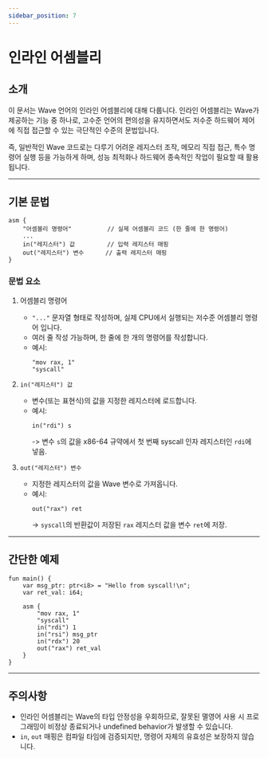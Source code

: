 ```yaml
---
sidebar_position: 7
---
```


# 인라인 어셈블리

## 소개

이 문서는 Wave 언어의 인라인 어셈블리에 대해 다룹니다.
인라인 어셈블리는 Wave가 제공하는 기능 중 하나로, 고수준 언어의 편의성을 유지하면서도 저수준 하드웨어 제어에 직접 접근할 수 있는 극단적인 수준의 문법입니다.

즉, 일반적인 Wave 코드로는 다루기 어려운 레지스터 조작, 메모리 직접 접근, 특수 명령어 실행 등을 가능하게 하며, 성능 최적화나 하드웨어 종속적인 작업이 필요할 때 활용됩니다.

---

## 기본 문법

```wave
asm {
    "어셈블리 명령어"          // 실제 어셈블리 코드 (한 줄에 한 명령어)
    ...
    in("레지스터") 값         // 입력 레지스터 매핑
    out("레지스터") 변수      // 출력 레지스터 매핑
}
```

### 문법 요소

1. 어셈블리 명령어
   - `"..."` 문자열 형태로 작성하며, 실제 CPU에서 실행되는 저수준 어셈블리 명령어 입니다.
   - 여러 줄 작성 가능하며, 한 줄에 한 개의 명령어를 작성합니다.
   - 예시:
        ```wave
        "mov rax, 1"
        "syscall"
        ```

2. `in("레지스터") 값`
   - 변수(또는 표현식)의 값을 지정한 레지스터에 로드합니다.
   - 예시:
        ```wave
        in("rdi") s
        ```
     -> 변수 `s`의 값을 x86-64 규약에서 첫 번째 syscall 인자 레지스터인 `rdi`에 넣음.

3. `out("레지스터") 변수`
   - 지정한 레지스터의 값을 Wave 변수로 가져옵니다.
   - 예시:
        ```wave
        out("rax") ret
        ```
     -> `syscall`의 반환값이 저장된 `rax` 레지스터 값을 변수 `ret`에 저장.

---

## 간단한 예제

```wave
fun main() {
    var msg_ptr: ptr<i8> = "Hello from syscall!\n";
    var ret_val: i64;

    asm {
        "mov rax, 1"
        "syscall"
        in("rdi") 1
        in("rsi") msg_ptr
        in("rdx") 20
        out("rax") ret_val
    }
}
```

---

## 주의사항

- 인라인 어셈블리는 Wave의 타입 안정성을 우회하므로, 잘못된 멸영어 사용 시 프로그래밍이 비정상 종료되거나 undefined behavior가 발생할 수 있습니다.
- `in`, `out` 매핑은 컴파일 타임에 검증되지만, 명령어 자체의 유효성은 보장하지 않습니다.
